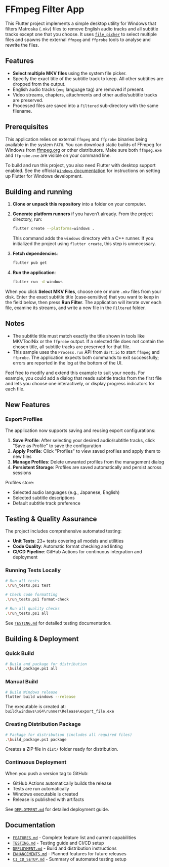 # FFmpeg Filter App

This Flutter project implements a simple desktop utility for Windows that filters
Matroska (`.mkv`) files to remove English audio tracks and all subtitle
tracks except one that you choose. It uses
[`file_picker`](https://pub.dev/packages/file_picker) to select multiple files
and spawns the external `ffmpeg` and `ffprobe` tools to analyse and rewrite
the files.

## Features

- **Select multiple MKV files** using the system file picker.
- Specify the exact title of the subtitle track to keep. All other subtitles
  are dropped from the output.
- English audio tracks (`eng` language tag) are removed if present.
- Video streams, chapters, attachments and other audio/subtitle tracks are
  preserved.
- Processed files are saved into a `Filtered` sub‑directory with the same
  filename.

## Prerequisites

This application relies on external `ffmpeg` and `ffprobe` binaries being
available in the system `PATH`. You can download static builds of FFmpeg
for Windows from [ffmpeg.org](https://ffmpeg.org/download.html) or other
distributors. Make sure both `ffmpeg.exe` and `ffprobe.exe` are visible on
your command line.

To build and run this project, you also need Flutter with desktop support
enabled. See the official
[`Windows` documentation](https://docs.flutter.dev/platform-integration/windows/building)
for instructions on setting up Flutter for Windows development.

## Building and running

1. **Clone or unpack this repository** into a folder on your computer.
2. **Generate platform runners** if you haven’t already. From the project
   directory, run:
   
   ```bash
   flutter create --platforms=windows .
   ```
   
   This command adds the `windows` directory with a C++ runner. If you
   initialized the project using `flutter create`, this step is unnecessary.

3. **Fetch dependencies**:

   ```bash
   flutter pub get
   ```

4. **Run the application**:

   ```bash
   flutter run -d windows
   ```

When you click **Select MKV Files**, choose one or more `.mkv` files from
your disk. Enter the exact subtitle title (case‑sensitive) that you want to
keep in the field below, then press **Run Filter**. The application will
iterate over each file, examine its streams, and write a new file in the
`Filtered` folder.

## Notes

- The subtitle title must match exactly the title shown in tools like
  MKVToolNix or the `ffprobe` output. If a selected file does not contain
  the chosen title, all subtitle tracks are preserved for that file.
- This sample uses the `Process.run` API from `dart:io` to start
  `ffmpeg` and `ffprobe`. The application expects both commands to exit
  successfully; errors are reported in the log at the bottom of the UI.

Feel free to modify and extend this example to suit your needs. For example,
you could add a dialog that reads subtitle tracks from the first file and
lets you choose one interactively, or display progress indicators for each
file.

## New Features

### Export Profiles
The application now supports saving and reusing export configurations:

1. **Save Profile**: After selecting your desired audio/subtitle tracks, click "Save as Profile" to save the configuration
2. **Apply Profile**: Click "Profiles" to view saved profiles and apply them to new files
3. **Manage Profiles**: Delete unwanted profiles from the management dialog
4. **Persistent Storage**: Profiles are saved automatically and persist across sessions

Profiles store:
- Selected audio languages (e.g., Japanese, English)
- Selected subtitle descriptions
- Default subtitle track preference

## Testing & Quality Assurance

The project includes comprehensive automated testing:

- **Unit Tests**: 23+ tests covering all models and utilities
- **Code Quality**: Automatic format checking and linting
- **CI/CD Pipeline**: GitHub Actions for continuous integration and deployment

### Running Tests Locally

```bash
# Run all tests
.\run_tests.ps1 test

# Check code formatting
.\run_tests.ps1 format-check

# Run all quality checks
.\run_tests.ps1 all
```

See [`TESTING.md`](TESTING.md) for detailed testing documentation.

## Building & Deployment

### Quick Build

```bash
# Build and package for distribution
.\build_package.ps1 all
```

### Manual Build

```bash
# Build Windows release
flutter build windows --release
```

The executable is created at: `build\windows\x64\runner\Release\export_file.exe`

### Creating Distribution Package

```bash
# Package for distribution (includes all required files)
.\build_package.ps1 package
```

Creates a ZIP file in `dist/` folder ready for distribution.

### Continuous Deployment

When you push a version tag to GitHub:
- GitHub Actions automatically builds the release
- Tests are run automatically
- Windows executable is created
- Release is published with artifacts

See [`DEPLOYMENT.md`](DEPLOYMENT.md) for detailed deployment guide.

## Documentation

- [`FEATURES.md`](FEATURES.md) - Complete feature list and current capabilities
- [`TESTING.md`](TESTING.md) - Testing guide and CI/CD setup
- [`DEPLOYMENT.md`](DEPLOYMENT.md) - Build and distribution instructions
- [`ENHANCEMENTS.md`](ENHANCEMENTS.md) - Planned features for future releases
- [`CI_CD_SETUP.md`](CI_CD_SETUP.md) - Summary of automated testing setup